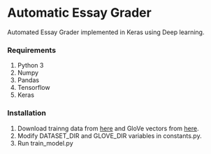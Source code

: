 # Automatic Essay Grader
Automated Essay Grader implemented in Keras using Deep learning.

### Requirements
1. Python 3
2. Numpy
3. Pandas
4. Tensorflow
5. Keras

### Installation
1. Download trainng data from [here](https://www.kaggle.com/c/asap-aes/data) and GloVe vectors from [here](http://nlp.stanford.edu/data/glove.6B.zip).
2. Modify DATASET_DIR and GLOVE_DIR variables in constants.py.
3. Run train_model.py
                      
